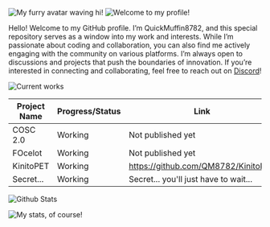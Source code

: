 ![My furry avatar waving hi!](https://github.com/QM8782/QM8782/blob/main/hi.png?raw=true)
![Welcome to my profile!](https://readme-typing-svg.herokuapp.com?font=Micro+5&size=100&duration=2000&pause=1000&color=F7F7F7&vCenter=true&repeat=false&random=false&width=720&height=84&lines=Welcome+to+my+profile!)

Hello! Welcome to my GitHub profile. I’m QuickMuffin8782, and this special repository serves as a window into my work and interests. While I’m passionate about coding and collaboration, you can also find me actively engaging with the community on various platforms. I’m always open to discussions and projects that push the boundaries of innovation. If you’re interested in connecting and collaborating, feel free to reach out on [Discord](https://tinyurl.com/QM8782-DISCORD)!

![Current works](https://readme-typing-svg.herokuapp.com?font=Micro+5&size=100&duration=2000&pause=1000&color=F7F7F7&vCenter=true&repeat=false&random=false&width=720&height=84&lines=Current+works)

|Project Name| Progress/Status | Link | 
|--|--|--|
| COSC 2.0 | Working | Not published yet |
| FOcelot | Working | Not published yet |
| KinitoPET | Working | https://github.com/QM8782/KinitoPET |
| Secret... | Working | Secret... you'll just have to wait... |

![Github Stats](https://readme-typing-svg.herokuapp.com?font=Micro+5&size=100&duration=2000&pause=1000&color=F7F7F7&vCenter=true&repeat=false&random=false&width=720&height=84&lines=Github+Stats)

![My stats, of course!](https://github-readme-stats.vercel.app/api?username=QM8782&show_icons=true&theme=dark#gh-dark-mode-only)
